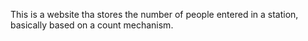 This is a website tha stores the number of people entered in a station, basically based on a count mechanism.
